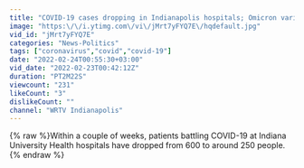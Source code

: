 ```yaml
---
title: "COVID-19 cases dropping in Indianapolis hospitals; Omicron variant 'fizzling out'"
image: "https:\/\/i.ytimg.com\/vi\/jMrt7yFYQ7E\/hqdefault.jpg"
vid_id: "jMrt7yFYQ7E"
categories: "News-Politics"
tags: ["coronavirus","covid","covid-19"]
date: "2022-02-24T00:55:30+03:00"
vid_date: "2022-02-23T00:42:12Z"
duration: "PT2M22S"
viewcount: "231"
likeCount: "3"
dislikeCount: ""
channel: "WRTV Indianapolis"
---
```

{% raw %}Within a couple of weeks, patients battling COVID-19 at Indiana University Health hospitals have dropped from 600 to around 250 people.{% endraw %}
